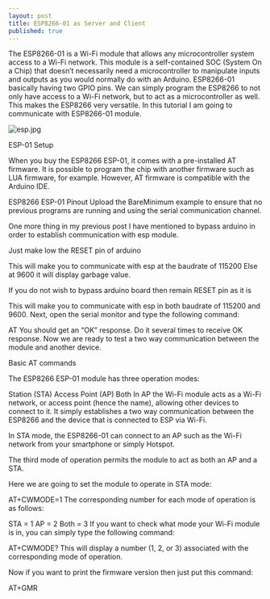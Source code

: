 ```yaml
---
layout: post
title: ESP8266-01 as Server and Client
published: true
---
```


The ESP8266-01 is a Wi-Fi module that allows any microcontroller system access to a Wi-Fi network. This module is a self-contained SOC (System On a Chip) that doesn’t necessarily need a microcontroller to manipulate inputs and outputs as you would normally do with an Arduino. ESP8266-01 basically having two GPIO pins. We can simply program the ESP8266 to not only have access to a Wi-Fi network, but to act as a microcontroller as well. This makes the ESP8266 very versatile. In this tutorial I am going to communicate with ESP8266-01 module.

![esp.jpg](https://lh4.googleusercontent.com/zVT5Jr5yWMWeaseowqlNNKKyJDu3tTSJuRXkr1Zq5t5HitT1rG9lQOVc2C_AV-w9neE=w2400)
<!--more-->
ESP-01 Setup

When you buy the ESP8266 ESP-01, it comes with a pre-installed AT firmware. It is possible to program the chip with another firmware such as LUA firmware, for example. However, AT firmware is compatible with the Arduino IDE.

ESP8266 ESP-01 Pinout
Upload the BareMinimum example to ensure that no previous programs are running and using the serial communication channel.

One more thing in my previous post I have mentioned to bypass arduino in order to establish communication with esp module.

Just make low the RESET pin of arduino

This will make you to communicate with esp at the baudrate of 115200
Else at 9600 it will display garbage value.

If you do not wish to bypass arduino board then remain RESET pin as it is

This will make you to communicate with esp in both baudrate of 115200 and 9600.
Next, open the serial monitor and type the following command:

AT
You should get an “OK” response. Do it several times to receive OK response. Now we are ready to test a two way communication between the module and another device.

Basic AT commands  

The ESP8266 ESP-01 module has three operation modes:

Station (STA)
Access Point (AP)
Both
In AP the Wi-Fi module acts as a Wi-Fi network, or access point (hence the name), allowing other devices to connect to it. It simply establishes a two way communication between the ESP8266 and the device that is connected to ESP via Wi-Fi.

In STA mode, the ESP8266-01 can connect to an AP such as the Wi-Fi network from your smartphone or simply Hotspot.

The third mode of operation permits the module to act as both an AP and a STA.

Here we are going to set the module to operate in STA mode:

AT+CWMODE=1
The corresponding number for each mode of operation is as follows:

STA = 1
AP = 2
Both  = 3
If you want to check what mode your Wi-Fi module is in, you can simply type the following command:

AT+CWMODE?
This will display a number (1, 2, or 3) associated with the corresponding mode of operation.

Now if you want to print the firmware version then just put this command:

AT+GMR



